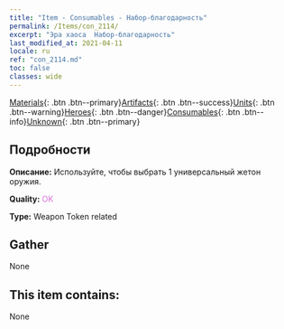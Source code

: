 ```yaml
---
title: "Item - Consumables - Набор-благодарность"
permalink: /Items/con_2114/
excerpt: "Эра хаоса  Набор-благодарность"
last_modified_at: 2021-04-11
locale: ru
ref: "con_2114.md"
toc: false
classes: wide
---
```

 [Materials](/ru/Items/){: .btn .btn--primary}[Artifacts](/ru/Items/Artifacts/){: .btn .btn--success}[Units](/ru/Items/Units/){: .btn .btn--warning}[Heroes](/ru/Items/Heroes/){: .btn .btn--danger}[Consumables](/ru/Items/Consumables/){: .btn .btn--info}[Unknown](/ru/Items/Unknown/){: .btn .btn--primary}

## Подробности
 **Описание:** Используйте, чтобы выбрать 1 универсальный жетон оружия.

 **Quality:** <span style="color: #DA70D6">OK</span>

 **Type:** Weapon Token related

## Gather

  None

## This item contains:

  None

